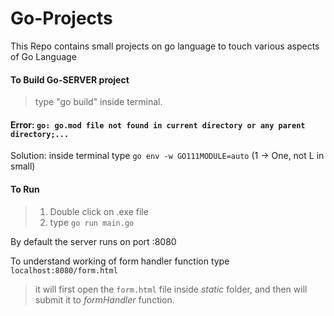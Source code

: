 # Go-Projects
This Repo contains small projects on go language to touch various aspects of Go Language

#### To Build Go-SERVER project
> type "go build" inside terminal.

#### Error: `go: go.mod file not found in current directory or any parent directory;...`
Solution: inside terminal type `go env -w GO111MODULE=auto` (1 -> One, not L in small)

#### To Run 
> 1. Double click on .exe file
> 2. type `go run main.go`

By default the server runs on port :8080

To understand working of form handler function type `localhost:8080/form.html`
> it will first open the `form.html` file inside *static* folder, and then will submit it to *formHandler* function.
